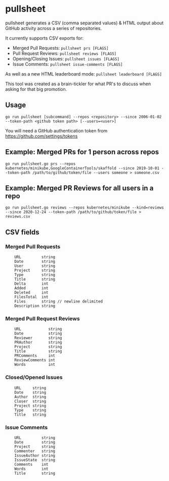 # pullsheet

pullsheet generates a CSV (comma separated values) & HTML output about GitHub activity across a series of repositories.

It currently supports CSV exports for:

* Merged Pull Requests: `pullsheet prs [FLAGS]`
* Pull Request Reviews: `pullsheet reviews [FLAGS]`
* Opening/Closing Issues: `pullsheet issues [FLAGS]`
* Issue Comments: `pullsheet issue-comments [FLAGS]`

As well as a new HTML leaderboard mode: `pullsheet leaderboard [FLAGS]`

This tool was created as a brain-tickler for what PR's to discuss when asking for that big promotion.

## Usage

`go run pullsheet [subcommand] --repos <repository> --since 2006-01-02 --token-path <github token path> [--users=<user>]`

You will need a GitHub authentication token from https://github.com/settings/tokens

## Example: Merged PRs for 1 person across repos

`go run pullsheet.go prs --repos kubernetes/minikube,GoogleContainerTools/skaffold --since 2019-10-01 --token-path /path/to/github/token/file --users someone > someone.csv`

## Example: Merged PR Reviews for all users in a repo

`go run pullsheet.go reviews --repos kubernetes/minikube --kind=reviews --since 2020-12-24 --token-path /path/to/github/token/file > reviews.csv`

## CSV fields

### Merged Pull Requests

```
	URL         string
	Date        string
	User        string
	Project     string
	Type        string
	Title       string
	Delta       int
	Added       int
	Deleted     int
	FilesTotal  int
	Files       string // newline delimited
	Description string
```

### Merged Pull Request Reviews

```
	URL            string
	Date           string
	Reviewer       string
	PRAuthor       string
	Project        string
	Title          string
	PRComments     int
	ReviewComments int
	Words          int
```

### Closed/Opened Issues

```
	URL     string
	Date    string
	Author  string
	Closer  string
	Project string
	Type    string
	Title   string
```

### Issue Comments

```
	URL         string
	Date        string
	Project     string
	Commenter   string
	IssueAuthor string
	IssueState  string
	Comments    int
	Words       int
	Title       string
```
